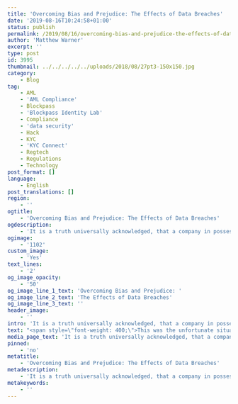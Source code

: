 ```yaml
---
title: 'Overcoming Bias and Prejudice: The Effects of Data Breaches'
date: '2019-08-16T10:24:58+01:00'
status: publish
permalink: /2019/08/16/overcoming-bias-and-prejudice-the-effects-of-data-breaches
author: 'Matthew Warner'
excerpt: ''
type: post
id: 3995
thumbnail: ../../../../../uploads/2018/08/27pt3-150x150.jpg
category:
    - Blog
tag:
    - AML
    - 'AML Compliance'
    - Blockpass
    - 'Blockpass Identity Lab'
    - Compliance
    - 'data security'
    - Hack
    - KYC
    - 'KYC Connect'
    - Regtech
    - Regulations
    - Technology
post_format: []
language:
    - English
post_translations: []
region:
    - ''
ogtitle:
    - 'Overcoming Bias and Prejudice: The Effects of Data Breaches'
ogdescription:
    - 'It is a truth universally acknowledged, that a company in possession of good intentions, may nevertheless fall foul to a data breach. With the current models used to comply with regulations, and the stipulations of the regulations themselves, companies are required to store the personal information of customers or users of financial institutions. Know Your Customer (KYC) and Anti-Money Laundering (AML) are necessary to prevent bad actors from being able to use the systems for illicit purposes, but the downsides are making news headlines all too often; hacks or leaks result in personal data being stolen - not to mention the associated risk of significant fines through GDPR that are now being levied against some companies. '
ogimage:
    - '1102'
custom_image:
    - 'Yes'
text_lines:
    - '2'
og_image_opacity:
    - '50'
og_image_line_1_text: 'Overcoming Bias and Prejudice: '
og_image_line_2_text: 'The Effects of Data Breaches'
og_image_line_3_text: ''
header_image:
    - ''
intro: 'It is a truth universally acknowledged, that a company in possession of good intentions, may nevertheless fall foul to a data breach. With the current models used to comply with regulations, and the stipulations of the regulations themselves, companies are required to store the personal information of customers or users of financial institutions. Know Your Customer (KYC) and Anti-Money Laundering (AML) are necessary to prevent bad actors from being able to use the systems for illicit purposes, but the downsides are making news headlines all too often; hacks or leaks result in personal data being stolen - not to mention the associated risk of significant fines through GDPR that are now being levied against some companies. '
text: "<span style=\"font-weight: 400;\">This was the unfortunate situation that Binance found themselves potentially facing recently, as an anonymous attacker claimed to have possession of thousands of photos from Binance users’ KYC data. Demanding 300 bitcoin to not release the information, the attacker then posted photos as ‘proof’ on a Telegram group, leading to a slew of angry and concerned customers flooding the Binance twitter feed.\_</span>\r\n\r\n<span style=\"font-weight: 400;\">Whilst the attacker posted photos of personal information, it should be noted that the veracity of the documents is not yet established. The appearance of the pictures led people to believe they were real, but Binance responded by pointing out that none of them showed the company watermark, throwing doubt as to whether the documents were real. Binance stated:\r\n</span><span style=\"font-weight: 400;\">“These images do not contain the digital watermark imprinted by our system. Our security team is hard at work pursuing all possible leads in an attempt to identify the source of these images, as it remains unclear where they were obtained.”</span>\r\n\r\n<span style=\"font-weight: 400;\">Regardless, the authenticity of the leak is somewhat immaterial. Hopefully, the claims are proved to be false, but Binance has already suffered from the mere possibility of a breach. The issue isn’t just </span><i><span style=\"font-weight: 400;\">if </span></i><span style=\"font-weight: 400;\">this happened, but that this </span><i><span style=\"font-weight: 400;\">could </span></i><span style=\"font-weight: 400;\">happen - and indeed it happens all the time. The fact that Binance is the company in question is unfortunate for them, particularly as the exchange lost 7,000 BTC when it was hacked earlier this year, but really, would anyone be surprised if a major company were to announce a catastrophic data breach tomorrow?\_</span>\r\n\r\n<span style=\"font-weight: 400;\">Some of the largest companies in the world have been hacked in recent years (and these are just the events we hear about). If they can’t protect data, how can anyone hope to?</span>\r\n\r\n<span style=\"font-weight: 400;\">The short answer is; they can’t. At least, not with traditional approaches.</span>\r\n\r\n<span style=\"font-weight: 400;\">With the current popular models of handing personal information over to other companies, we all acknowledge the risk of a ‘honeypot’ - one hacker’s can’t ignore. There are always methods that will allow a malicious actor to take over a computer, and with computers of financial institutions or large companies, it’s not hard to see why unscrupulous people would aim for the goldmine of information. There needs to be a better method of verifying identity to keep data private whilst preventing hackers from stealing information.\_</span>\r\n\r\n<span style=\"font-weight: 400;\">This is precisely the <a href=\"https://www.blockpass.org/kyc/\">solution Blockpass</a> is working on.\_</span>\r\n\r\n<span style=\"font-weight: 400;\">From its inception, Blockpass has been answering the problem of how to prove identity whilst maintaining privacy. The Blockpass Mobile App is the first solution to this. By providing the capability to create, manage and store their own identity on mobile devices, a user is in control of their own data - rather than having a third company act as a custodian to their personal information. Blockpass and verifiers used by Blockpass do no store or keep personal information once the initial verification is done, meaning the user will be the only person in control of their verified identity. To prove this, Blockpass is working with the <a href=\"https://identity-lab.blockpass.org/\">Blockpass Identity Lab</a> in Edinburgh Napier University to enable Proof of Deletion - showing that a person’s identity is not kept by Blockpass or verifiers. By not holding the information, Blockpass avoids the potential for a hack to steal thousands of people’s personal data - an event we see happen on a regular basis to other companies around the world.\_</span>\r\n\r\n<span style=\"font-weight: 400;\">By hosting the data on an individual’s mobile device, the user can be sure they are the ones controlling who has access to their information - sharing it only with the necessary companies when they choose to, and being able to withdraw their information at a later date. This also has the added benefit of reducing the financial incentive for attackers. Mobile phones are becoming increasingly hard to hack, and are fairly secure compared to other devices. Combined with this, there is no ‘honeypot’ of thousands of people’s information for attackers - only one. These two aspects drastically decrease the allure of this to hackers, who will be much more likely to go after more lucrative targets.\_\_</span>\r\n\r\n<span style=\"font-weight: 400;\">But this is just early days for Blockpass. Through our work with the Blockpass Identity Lab, we are researching and developing technologies that will enable the verification of people without revealing a single piece of personal information about them. When this technology is released, there will be no need for personal companies to see or store user information at all. Customers will simply be able to send a certificate saying their KYC and AML checks have been passed and the technology will be able to mathematically prove that this is the case. Providing regulators understand and approve the developments, this could eventually become the norm for <a href=\"https://www.blockpass.org/kyc/\">KYC</a> and AML checks around the world.\_</span>\r\n\r\n<span style=\"font-weight: 400;\">When Blockpass’ goal is fully realised, the type of situation that Binance and so many others have found themselves in will cease to be possible. When a malicious actor claims to have stolen information from a company - the company will be able to show that they never had the personal data to begin with. Once we see this come into effect, data hacks and fines through GDPR that make headlines will become a thing of the past as we use technology to provide a safer and more privacy-focused future.\_</span>\r\n\r\n<b>Sources:\r\n</b><a href=\"https://cointelegraph.com/news/binance-investigating-kyc-leak-fud-as-user-selfies-allegedly-exposed\"><span style=\"font-weight: 400;\">https://cointelegraph.com/news/binance-investigating-kyc-leak-fud-as-user-selfies-allegedly-exposed</span></a>\r\n<a href=\"https://www.coindesk.com/binance-kyc-issue\"><span style=\"font-weight: 400;\">https://www.coindesk.com/binance-kyc-issue</span></a>\r\n<a href=\"https://www.newsweek.com/binance-hack-telegram-kyc-data-extortion-changpeng-zhao-cryptocurrency-bitcoin-1452989\"><span style=\"font-weight: 400;\">https://www.newsweek.com/binance-hack-telegram-kyc-data-extortion-changpeng-zhao-cryptocurrency-bitcoin-1452989</span></a>\r\n<a href=\"https://www.ccn.com/binance-bitcoin-exchange-kyc-leak/\"><span style=\"font-weight: 400;\">https://www.ccn.com/binance-bitcoin-exchange-kyc-leak/</span></a>"
media_page_text: 'It is a truth universally acknowledged, that a company in possession of good intentions, may nevertheless fall foul to a data breach. With the current models used to comply with regulations, and the stipulations of the regulations themselves, companies are required to store the personal information of customers or users of financial institutions. Know Your Customer (KYC) and Anti-Money Laundering (AML) are necessary to prevent bad actors from being able to use the systems for illicit purposes, but the downsides are making news headlines all too often; hacks or leaks result in personal data being stolen - not to mention the associated risk of significant fines through GDPR that are now being levied against some companies. '
pinned:
    - 'no'
metatitle:
    - 'Overcoming Bias and Prejudice: The Effects of Data Breaches'
metadescription:
    - 'It is a truth universally acknowledged, that a company in possession of good intentions, may nevertheless fall foul to a data breach. With the current models used to comply with regulations, and the stipulations of the regulations themselves, companies are required to store the personal information of customers or users of financial institutions. Know Your Customer (KYC) and Anti-Money Laundering (AML) are necessary to prevent bad actors from being able to use the systems for illicit purposes, but the downsides are making news headlines all too often; hacks or leaks result in personal data being stolen - not to mention the associated risk of significant fines through GDPR that are now being levied against some companies. '
metakeywords:
    - ''
---
```

<!DOCTYPE html PUBLIC "-//W3C//DTD HTML 4.0 Transitional//EN" "http://www.w3.org/TR/REC-html40/loose.dtd">
<?xml encoding="UTF-8">
